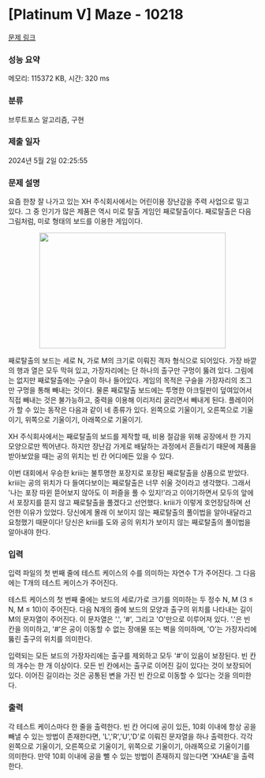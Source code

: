 # [Platinum V] Maze - 10218 

[문제 링크](https://www.acmicpc.net/problem/10218) 

### 성능 요약

메모리: 115372 KB, 시간: 320 ms

### 분류

브루트포스 알고리즘, 구현

### 제출 일자

2024년 5월 2일 02:25:55

### 문제 설명

<p>요즘 한창 잘 나가고 있는 XH 주식회사에서는 어린이용 장난감을 주력 사업으로 밀고 있다. 그 중 인기가 많은 제품은 역시 미로 탈출 게임인 째로탈출이다. 째로탈출은 다음 그림처럼, 미로 형태의 보드를 이용한 게임이다. </p>

<p style="text-align:center"><img alt="" src="https://www.acmicpc.net/upload/codershigh/maze(1).png" style="height:235px; width:378px"></p>

<p>째로탈출의 보드는 세로 N, 가로 M의 크기로 이뤄진 격자 형식으로 되어있다. 가장 바깥의 행과 열은 모두 막혀 있고, 가장자리에는 단 하나의 출구만 구멍이 뚫려 있다. 그림에는 없지만 째로탈출에는 구슬이 하나 들어있다. 게임의 목적은 구슬을 가장자리의 조그만 구멍을 통해 빼내는 것이다. 물론 째로탈출 보드에는 투명한 아크릴판이 덮여있어서 직접 빼내는 것은 불가능하고, 중력을 이용해 이리저리 굴리면서 빼내게 된다. 플레이어가 할 수 있는 동작은 다음과 같이 네 종류가 있다. 왼쪽으로 기울이기, 오른쪽으로 기울이기, 위쪽으로 기울이기, 아래쪽으로 기울이기.</p>

<p>XH 주식회사에서는 째로탈출의 보드를 제작할 때, 비용 절감을 위해 공장에서 한 가지 모양으로만 찍어낸다. 하지만 장난감 가게로 배달하는 과정에서 흔들리기 때문에 제품을 받아보았을 때는 공의 위치는 빈 칸 어디에든 있을 수 있다.</p>

<p>이번 대회에서 우승한 kriii는 불투명한 포장지로 포장된 째로탈출을 상품으로 받았다. kriii는 공의 위치가 다 들여다보이는 째로탈출은 너무 쉬울 것이라고 생각했다. 그래서 '나는 포장 따윈 뜯어보지 않아도 이 퍼즐을 풀 수 있지!'라고 이야기하면서 모두의 앞에서 포장지를 뜯지 않고 째로탈출을 풀겠다고 선언했다. kriii가 이렇게 호언장담하며 선언한 이유가 있었다. 당신에게 몰래 이 보이지 않는 째로탈출의 풀이법을 알아내달라고 요청했기 때문이다! 당신은 kriii를 도와 공의 위치가 보이지 않는 째로탈출의 풀이법을 알아내야 한다.</p>

### 입력 

 <p>입력 파일의 첫 번째 줄에 테스트 케이스의 수를 의미하는 자연수 T가 주어진다. 그 다음에는 T개의 테스트 케이스가 주어진다.</p>

<p>테스트 케이스의 첫 번째 줄에는 보드의 세로/가로 크기를 의미하는 두 정수 N, M (3 ≤ N, M ≤ 10)이 주어진다. 다음 N개의 줄에 보드의 모양과 출구의 위치를 나타내는 길이 M의 문자열이 주어진다. 이 문자열은 '.', '#', 그리고 'O'만으로 이루어져 있다. '.'은 빈 칸을 의미하고, '#'은 공이 이동할 수 없는 장애물 또는 벽을 의미하며, 'O'는 가장자리에 뚫린 출구의 위치를 의미한다.</p>

<p>입력되는 모든 보드의 가장자리에는 출구를 제외하고 모두 '#'이 있음이 보장된다. 빈 칸의 개수는 한 개 이상이다. 모든 빈 칸에서는 출구로 이어진 길이 있다는 것이 보장되어 있다. 이어진 길이라는 것은 공통된 변을 가진 빈 칸으로 이동할 수 있다는 것을 의미한다.</p>

### 출력 

 <p>각 테스트 케이스마다 한 줄을 출력한다. 빈 칸 어디에 공이 있든, 10회 이내에 항상 공을 빼낼 수 있는 방법이 존재한다면, 'L','R','U','D'로 이뤄진 문자열을 하나 출력한다. 각각 왼쪽으로 기울이기, 오른쪽으로 기울이기, 위쪽으로 기울이기, 아래쪽으로 기울이기를 의미한다. 만약 10회 이내에 공을 뺄 수 있는 방법이 존재하지 않는다면 'XHAE'을 출력한다.</p>

<p> </p>

